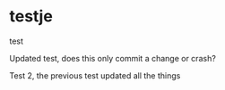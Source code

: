 # testje
test

Updated test, does this only commit a change or crash?

Test 2, the previous test updated all the things
